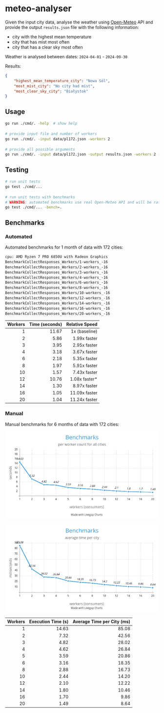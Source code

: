 # meteo-analyser

Given the input city data, analyse the weather using [Open-Meteo](https://open-meteo.com/en/docs) API and provide the output `results.json` file with the following information:

- city with the highest mean temperature
- city that has mist most often
- city that has a clear sky most often

Weather is analysed between dates: `2024-04-01` - `2024-09-30`

Results:

```json
{
    "highest_mean_temperature_city": "Nowa Sól",
    "most_mist_city": "No city had mist",
    "most_clear_sky_city": "Białystok"
}
```

## Usage

```bash
go run ./cmd/. -help  # show help

# provide input file and number of workers
go run ./cmd/. -input data/pl172.json -workers 2

# provide all possible arguments
go run ./cmd/. -input data/pl172.json -output results.json -workers 2 -buffer 200
```

## Testing

```bash
# run unit tests
go test ./cmd/...

# run unit tests with benchmarks
# WARNING: automated benchmarks use real Open-Meteo API and will be rate limited after some point
go test ./cmd/... -bench=.
```

## Benchmarks

### Automated

Automated benchmarks for 1 month of data with 172 cities:

```bash
cpu: AMD Ryzen 7 PRO 6850U with Radeon Graphics
BenchmarkCollectResponses_Workers/1-workers_-16                        1        11674862723 ns/op
BenchmarkCollectResponses_Workers/2-workers_-16                        1        5864503966 ns/op
BenchmarkCollectResponses_Workers/3-workers_-16                        1        3948348865 ns/op
BenchmarkCollectResponses_Workers/4-workers_-16                        1        3181198702 ns/op
BenchmarkCollectResponses_Workers/6-workers_-16                        1        2177568725 ns/op
BenchmarkCollectResponses_Workers/8-workers_-16                        1        1974210010 ns/op
BenchmarkCollectResponses_Workers/10-workers_-16                       1        1571701578 ns/op
BenchmarkCollectResponses_Workers/12-workers_-16                       1        10755149274 ns/op
BenchmarkCollectResponses_Workers/14-workers_-16                       1        1302916754 ns/op
BenchmarkCollectResponses_Workers/16-workers_-16                       1        1052835566 ns/op
BenchmarkCollectResponses_Workers/20-workers_-16                       1        1038317792 ns/op
```


| Workers | Time (seconds) | Relative Speed |
|--------:|---------------:|--------------:|
| 1 | 11.67 | 1x (baseline) |
| 2 | 5.86 | 1.99x faster |
| 3 | 3.95 | 2.95x faster |
| 4 | 3.18 | 3.67x faster |
| 6 | 2.18 | 5.35x faster |
| 8 | 1.97 | 5.91x faster |
| 10 | 1.57 | 7.43x faster |
| 12 | 10.76 | 1.08x faster* |
| 14 | 1.30 | 8.97x faster |
| 16 | 1.05 | 11.09x faster |
| 20 | 1.04 | 11.24x faster |

### Manual

Manual benchmarks for 6 months of data with 172 cities:

![All Cities Benchmark](./assets/all-cities-benchmark.png)

![Average Time per City Benchmark](./assets/average-time-benchmark.png)


| Workers | Execution Time (s) | Average Time per City (ms) |
|--------:|------------------:|-------------------------:|
| 1 | 14.63 | 85.08 |
| 2 | 7.32 | 42.56 |
| 3 | 4.82 | 28.02 |
| 4 | 4.62 | 26.84 |
| 5 | 3.59 | 20.86 |
| 6 | 3.16 | 18.35 |
| 8 | 2.88 | 16.73 |
| 10 | 2.44 | 14.20 |
| 12 | 2.10 | 12.22 |
| 14 | 1.80 | 10.46 |
| 16 | 1.70 | 9.86 |
| 20 | 1.49 | 8.64 |
